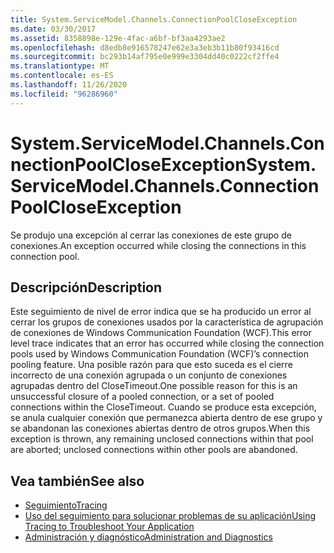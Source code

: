 ```yaml
---
title: System.ServiceModel.Channels.ConnectionPoolCloseException
ms.date: 03/30/2017
ms.assetid: 8358898e-129e-4fac-a6bf-bf3aa4293ae2
ms.openlocfilehash: d8edb8e916578247e62e3a3eb3b11b80f93416cd
ms.sourcegitcommit: bc293b14af795e0e999e3304dd40c0222cf2ffe4
ms.translationtype: MT
ms.contentlocale: es-ES
ms.lasthandoff: 11/26/2020
ms.locfileid: "96286960"
---
```

# <a name="systemservicemodelchannelsconnectionpoolcloseexception"></a><span data-ttu-id="fcffc-102">System.ServiceModel.Channels.ConnectionPoolCloseException</span><span class="sxs-lookup"><span data-stu-id="fcffc-102">System.ServiceModel.Channels.ConnectionPoolCloseException</span></span>

<span data-ttu-id="fcffc-103">Se produjo una excepción al cerrar las conexiones de este grupo de conexiones.</span><span class="sxs-lookup"><span data-stu-id="fcffc-103">An exception occurred while closing the connections in this connection pool.</span></span>  
  
## <a name="description"></a><span data-ttu-id="fcffc-104">Descripción</span><span class="sxs-lookup"><span data-stu-id="fcffc-104">Description</span></span>  

 <span data-ttu-id="fcffc-105">Este seguimiento de nivel de error indica que se ha producido un error al cerrar los grupos de conexiones usados por la característica de agrupación de conexiones de Windows Communication Foundation (WCF).</span><span class="sxs-lookup"><span data-stu-id="fcffc-105">This error level trace indicates that an error has occurred while closing the connection pools used by Windows Communication Foundation (WCF)’s connection pooling feature.</span></span> <span data-ttu-id="fcffc-106">Una posible razón para que esto suceda es el cierre incorrecto de una conexión agrupada o un conjunto de conexiones agrupadas dentro del CloseTimeout.</span><span class="sxs-lookup"><span data-stu-id="fcffc-106">One possible reason for this is an unsuccessful closure of a pooled connection, or a set of pooled connections within the CloseTimeout.</span></span> <span data-ttu-id="fcffc-107">Cuando se produce esta excepción, se anula cualquier conexión que permanezca abierta dentro de ese grupo y se abandonan las conexiones abiertas dentro de otros grupos.</span><span class="sxs-lookup"><span data-stu-id="fcffc-107">When this exception is thrown, any remaining unclosed connections within that pool are aborted; unclosed connections within other pools are abandoned.</span></span>  
  
## <a name="see-also"></a><span data-ttu-id="fcffc-108">Vea también</span><span class="sxs-lookup"><span data-stu-id="fcffc-108">See also</span></span>

- [<span data-ttu-id="fcffc-109">Seguimiento</span><span class="sxs-lookup"><span data-stu-id="fcffc-109">Tracing</span></span>](index.md)
- [<span data-ttu-id="fcffc-110">Uso del seguimiento para solucionar problemas de su aplicación</span><span class="sxs-lookup"><span data-stu-id="fcffc-110">Using Tracing to Troubleshoot Your Application</span></span>](using-tracing-to-troubleshoot-your-application.md)
- [<span data-ttu-id="fcffc-111">Administración y diagnóstico</span><span class="sxs-lookup"><span data-stu-id="fcffc-111">Administration and Diagnostics</span></span>](../index.md)
